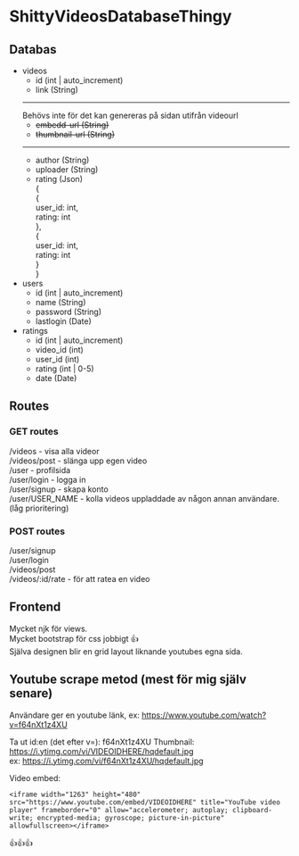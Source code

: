 # ShittyVideosDatabaseThingy

## Databas

- videos
    - id (int | auto_increment)  
    - link (String)  
    ----
    Behövs inte för det kan genereras på sidan utifrån videourl 
    - ~~embedd-url (String)~~
    - ~~thumbnail-url (String)~~  
    ----
    - author (String)
    - uploader (String)
    - rating (Json)  
        {  
            {  
                user_id: int,  
                rating: int  
            },  
            {  
                user_id: int,    
                rating: int   
            }  
        }
- users
    - id (int | auto_increment)
    - name (String)
    - password (String)
    - lastlogin (Date)
- ratings
    - id (int | auto_increment)
    - video_id (int)
    - user_id (int)
    - rating (int | 0-5)
    - date (Date)



## Routes
### GET routes
/videos - visa alla videor  
/videos/post - slänga upp egen video  
/user - profilsida  
/user/login - logga in  
/user/signup - skapa konto  
/user/USER_NAME - kolla videos uppladdade av någon annan användare. (låg prioritering) 

### POST routes
/user/signup  
/user/login  
/videos/post  
/videos/:id/rate - för att ratea en video

## Frontend
Mycket njk för views.  
Mycket bootstrap för css jobbigt 👍  
Själva designen blir en grid layout liknande youtubes egna sida.


## Youtube scrape metod (mest för mig själv senare)

Användare ger en youtube länk, ex:
https://www.youtube.com/watch?v=f64nXt1z4XU

Ta ut id:en (det efter v=):
f64nXt1z4XU
Thumbnail: 
https://i.ytimg.com/vi/VIDEOIDHERE/hqdefault.jpg  
ex:
https://i.ytimg.com/vi/f64nXt1z4XU/hqdefault.jpg

Video embed: 
```
<iframe width="1263" height="480" src="https://www.youtube.com/embed/VIDEOIDHERE" title="YouTube video player" frameborder="0" allow="accelerometer; autoplay; clipboard-write; encrypted-media; gyroscope; picture-in-picture" allowfullscreen></iframe>
```

👍👍👍